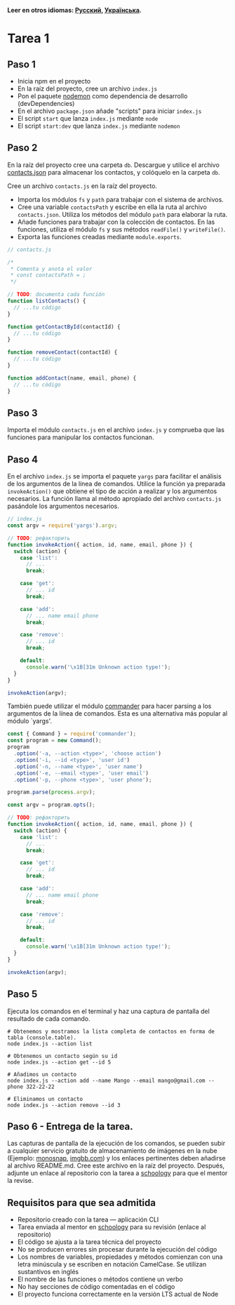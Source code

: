 **Leer en otros idiomas: [Русский](README.md), [Українська](README.ua.md).**

# Tarea 1

## Paso 1

- Inicia npm en el proyecto
- En la raíz del proyecto, cree un archivo `index.js`
- Pon el paquete [nodemon](https://www.npmjs.com/package/nodemon) como dependencia de desarrollo (devDependencies)
- En el archivo `package.json` añade "scripts" para iniciar `index.js`
- El script `start` que lanza `index.js` mediante `node`
- El script `start:dev` que lanza `index.js` mediante `nodemon`

## Paso 2

En la raíz del proyecto cree una carpeta `db`. Descargue y utilice el archivo [contacts.json](./contacts.json) para almacenar los contactos, y colóquelo en la carpeta `db`.

Cree un archivo `contacts.js` en la raíz del proyecto.

- Importa los módulos `fs` y `path` para trabajar con el sistema de archivos.
- Cree una variable `contactsPath` y escribe en ella la ruta al archivo `contacts.json`. Utiliza los métodos del módulo `path` para elaborar la ruta.
- Añade funciones para trabajar con la colección de contactos. En las funciones, utiliza el módulo `fs` y sus métodos `readFile()` y `writeFile()`.
- Exporta las funciones creadas mediante `module.exports`.

```js
// contacts.js

/*
 * Comenta y anota el valor
 * const contactsPath = ;
 */

// TODO: documenta cada función
function listContacts() {
  // ...tu código
}

function getContactById(contactId) {
  // ...tu código
}

function removeContact(contactId) {
  // ...tu código
}

function addContact(name, email, phone) {
  // ...tu código
}
```

## Paso 3

Importa el módulo `contacts.js` en el archivo `index.js` y comprueba que las funciones para manipular los contactos funcionan.

## Paso 4

En el archivo `index.js` se importa el paquete `yargs` para facilitar el análisis de los argumentos de la línea de comandos. Utilice la función ya preparada `invokeAction()` que obtiene el tipo de acción a realizar y los argumentos necesarios. La función llama al método apropiado del archivo `contacts.js` pasándole los argumentos necesarios.

```js
// index.js
const argv = require('yargs').argv;

// TODO: рефакторить
function invokeAction({ action, id, name, email, phone }) {
  switch (action) {
    case 'list':
      // ...
      break;

    case 'get':
      // ... id
      break;

    case 'add':
      // ... name email phone
      break;

    case 'remove':
      // ... id
      break;

    default:
      console.warn('\x1B[31m Unknown action type!');
  }
}

invokeAction(argv);
```

También puede utilizar el módulo [commander](https://www.npmjs.com/package/commander) para hacer parsing a los argumentos de la línea de comandos. Esta es una alternativa más popular al módulo `yargs'.

```js
const { Command } = require('commander');
const program = new Command();
program
  .option('-a, --action <type>', 'choose action')
  .option('-i, --id <type>', 'user id')
  .option('-n, --name <type>', 'user name')
  .option('-e, --email <type>', 'user email')
  .option('-p, --phone <type>', 'user phone');

program.parse(process.argv);

const argv = program.opts();

// TODO: рефакторить
function invokeAction({ action, id, name, email, phone }) {
  switch (action) {
    case 'list':
      // ...
      break;

    case 'get':
      // ... id
      break;

    case 'add':
      // ... name email phone
      break;

    case 'remove':
      // ... id
      break;

    default:
      console.warn('\x1B[31m Unknown action type!');
  }
}

invokeAction(argv);
```

## Paso 5

Ejecuta los comandos en el terminal y haz una captura de pantalla del resultado de cada comando.

```shell
# Obtenemos y mostramos la lista completa de contactos en forma de tabla (console.table).
node index.js --action list

# Obtenemos un contacto según su id
node index.js --action get --id 5

# Añadimos un contacto
node index.js --action add --name Mango --email mango@gmail.com --phone 322-22-22

# Eliminamos un contacto
node index.js --action remove --id 3
```

## Paso 6 - Entrega de la tarea.

Las capturas de pantalla de la ejecución de los comandos, se pueden subir a cualquier servicio gratuito de almacenamiento de imágenes en la nube (Ejemplo: [monosnap](https://monosnap.com/), [imgbb.com](https://imgbb.com/)) y los enlaces pertinentes deben añadirse al archivo README.md. Cree este archivo en la raíz del proyecto. Después, adjunte un enlace al repositorio con la tarea a [schoology](https://app.schoology.com/login) para que el mentor la revise.

## Requisitos para que sea admitida

- Repositorio creado con la tarea &mdash; aplicación CLI
- Tarea enviada al mentor en [schoology](https://app.schoology.com/login) para su revisión (enlace al repositorio)
- El código se ajusta a la tarea técnica del proyecto
- No se producen errores sin procesar durante la ejecución del código
- Los nombres de variables, propiedades y métodos comienzan con una letra minúscula y se escriben en notación CamelCase. Se utilizan sustantivos en inglés
- El nombre de las funciones o métodos contiene un verbo
- No hay secciones de código comentadas en el código
- El proyecto funciona correctamente en la versión LTS actual de Node
